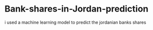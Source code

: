 # Bank-shares-in-Jordan-prediction
 i used a machine learning model to predict the jordanian banks shares
